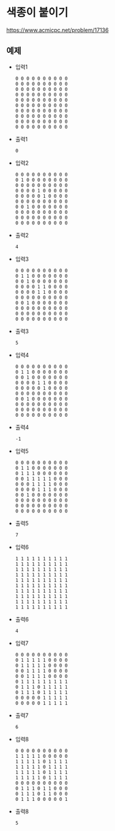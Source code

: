 # 색종이 붙이기
https://www.acmicpc.net/problem/17136

## 예제
- 입력1
    ```
    0 0 0 0 0 0 0 0 0 0
    0 0 0 0 0 0 0 0 0 0
    0 0 0 0 0 0 0 0 0 0
    0 0 0 0 0 0 0 0 0 0
    0 0 0 0 0 0 0 0 0 0
    0 0 0 0 0 0 0 0 0 0
    0 0 0 0 0 0 0 0 0 0
    0 0 0 0 0 0 0 0 0 0
    0 0 0 0 0 0 0 0 0 0
    0 0 0 0 0 0 0 0 0 0
    ```
- 출력1
    ```text
    0
    ```
- 입력2
    ```text
    0 0 0 0 0 0 0 0 0 0
    0 1 0 0 0 0 0 0 0 0
    0 0 0 0 0 0 0 0 0 0
    0 0 0 0 1 0 0 0 0 0
    0 0 0 0 0 1 0 0 0 0
    0 0 0 0 0 0 0 0 0 0
    0 0 1 0 0 0 0 0 0 0
    0 0 0 0 0 0 0 0 0 0
    0 0 0 0 0 0 0 0 0 0
    0 0 0 0 0 0 0 0 0 0
    ```
- 출력2
    ```text
    4
    ```
- 입력3
    ```text
    0 0 0 0 0 0 0 0 0 0
    0 1 1 0 0 0 0 0 0 0
    0 0 1 0 0 0 0 0 0 0
    0 0 0 0 1 1 0 0 0 0
    0 0 0 0 1 1 0 0 0 0
    0 0 0 0 0 0 0 0 0 0
    0 0 1 0 0 0 0 0 0 0
    0 0 0 0 0 0 0 0 0 0
    0 0 0 0 0 0 0 0 0 0
    0 0 0 0 0 0 0 0 0 0
    ```
- 출력3
    ```text
    5
    ```
- 입력4
    ```text
    0 0 0 0 0 0 0 0 0 0
    0 1 1 0 0 0 0 0 0 0
    0 0 1 0 0 0 0 0 0 0
    0 0 0 0 1 1 0 0 0 0
    0 0 0 0 0 1 0 0 0 0
    0 0 0 0 0 0 0 0 0 0
    0 0 1 0 0 0 0 0 0 0
    0 0 0 0 0 0 0 0 0 0
    0 0 0 0 0 0 0 0 0 0
    0 0 0 0 0 0 0 0 0 0
    ```
- 출력4
    ```text
    -1
    ```
- 입력5
    ```text
    0 0 0 0 0 0 0 0 0 0
    0 1 1 0 0 0 0 0 0 0
    0 1 1 1 0 0 0 0 0 0
    0 0 1 1 1 1 1 0 0 0
    0 0 0 1 1 1 1 0 0 0
    0 0 0 0 1 1 1 0 0 0
    0 0 1 0 0 0 0 0 0 0
    0 0 0 0 0 0 0 0 0 0
    0 0 0 0 0 0 0 0 0 0
    0 0 0 0 0 0 0 0 0 0
    ```
- 출력5
    ```text
    7
    ```
- 입력6
    ```text
    1 1 1 1 1 1 1 1 1 1
    1 1 1 1 1 1 1 1 1 1
    1 1 1 1 1 1 1 1 1 1
    1 1 1 1 1 1 1 1 1 1
    1 1 1 1 1 1 1 1 1 1
    1 1 1 1 1 1 1 1 1 1
    1 1 1 1 1 1 1 1 1 1
    1 1 1 1 1 1 1 1 1 1
    1 1 1 1 1 1 1 1 1 1
    1 1 1 1 1 1 1 1 1 1
    ```
- 출력6
    ```text
    4
    ```
- 입력7
    ```text
    0 0 0 0 0 0 0 0 0 0
    0 1 1 1 1 1 0 0 0 0
    0 1 1 1 1 1 0 0 0 0
    0 0 1 1 1 1 0 0 0 0
    0 0 1 1 1 1 0 0 0 0
    0 1 1 1 1 1 1 1 1 1
    0 1 1 1 0 1 1 1 1 1
    0 1 1 1 0 1 1 1 1 1
    0 0 0 0 0 1 1 1 1 1
    0 0 0 0 0 1 1 1 1 1
    ```
- 출력7
    ```text
    6
    ```
- 입력8
    ```text
    0 0 0 0 0 0 0 0 0 0
    1 1 1 1 1 0 0 0 0 0
    1 1 1 1 1 0 1 1 1 1
    1 1 1 1 1 0 1 1 1 1
    1 1 1 1 1 0 1 1 1 1
    1 1 1 1 1 0 1 1 1 1
    0 0 0 0 0 0 0 0 0 0
    0 1 1 1 0 1 1 0 0 0
    0 1 1 1 0 1 1 0 0 0
    0 1 1 1 0 0 0 0 0 1
    ```
- 출력8
    ```text
    5
    ```

